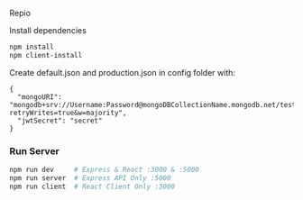 Repio

Install dependencies

```bash
npm install
npm client-install
```

Create default.json and production.json in config folder with:

```
{
  "mongoURI": "mongodb+srv://Username:Password@mongoDBCollectionName.mongodb.net/test?retryWrites=true&w=majority",
  "jwtSecret": "secret"
}
```

### Run Server

```bash
npm run dev     # Express & React :3000 & :5000
npm run server  # Express API Only :5000
npm run client  # React Client Only :3000
```
